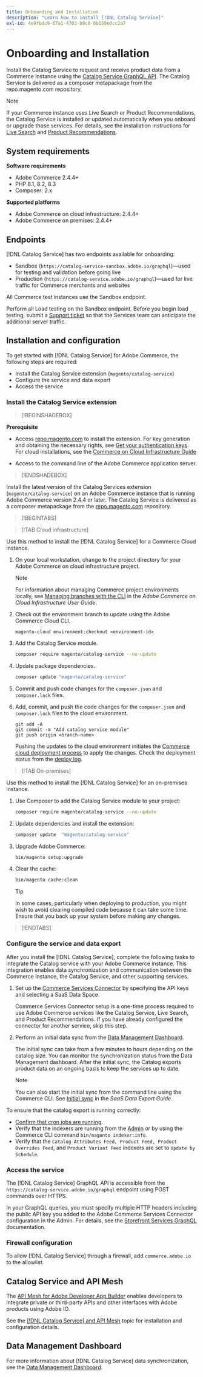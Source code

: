 ```yaml
---
title: Onboarding and Installation
description: "Learn how to install [!DNL Catalog Service]"
exl-id: 4e9fbdc9-67a1-4703-b8c0-8b159e0cc2a7
---
```

# Onboarding and Installation

Install the Catalog Service to request and receive product data from a Commerce instance using the [Catalog Service GraphQL API](https://developer.adobe.com/commerce/services/graphql/catalog-service/). The Catalog Service is delivered as a composer metapackage from the repo.magento.com repository.

>[!NOTE]
>
>If your Commerce instance uses Live Search or Product Recommendations, the Catalog Service is installed or updated automatically when you onboard or upgrade those services. For details, see the installation instructions for [Live Search](https://experienceleague.adobe.com/en/docs/commerce-merchant-services/live-search/install) and [Product Recommendations](https://experienceleague.adobe.com/en/docs/commerce-merchant-services/product-recommendations/getting-started/install-configure).



## System requirements

**Software requirements**

- Adobe Commerce 2.4.4+
- PHP 8.1, 8.2, 8.3
- Composer: 2.x

**Supported platforms**

- Adobe Commerce on cloud infrastructure: 2.4.4+
- Adobe Commerce on premises: 2.4.4+

## Endpoints

[!DNL Catalog Service] has two endpoints available for onboarding:

- Sandbox (`https://catalog-service-sandbox.adobe.io/graphql`)—used for testing and validation before going live
- Production (`https://catalog-service.adobe.io/graphql`)—used for live traffic for Commerce merchants and websites

All Commerce test instances use the Sandbox endpoint.

Perform all Load testing on the Sandbox endpoint. Before you begin load testing, submit a [Support ticket](https://experienceleague.adobe.com/docs/commerce-knowledge-base/kb/help-center-guide/magento-help-center-user-guide.html#submit-ticket) so that the Services team can anticipate the additional server traffic.

## Installation and configuration

To get started with [!DNL Catalog Service] for Adobe Commerce, the following steps are required:

- Install the Catalog Service extension (`magento/catalog-service`)
- Configure the service and data export
- Access the service

### Install the Catalog Service extension

>[!BEGINSHADEBOX]

**Prerequisite**

- Access [repo.magento.com](https://repo.magento.com) to install the extension. For key generation and obtaining the necessary rights, see [Get your authentication keys](https://experienceleague.adobe.com/en/docs/commerce-operations/installation-guide/prerequisites/authentication-keys). For cloud installations, see the [Commerce on Cloud Infrastructure Guide](https://experienceleague.adobe.com/en/docs/commerce-cloud-service/user-guide/develop/authentication-keys)

- Access to the command line of the Adobe Commerce application server.

>[!ENDSHADEBOX]

Install the latest version of the Catalog Services extension (`magento/catalog-service`) on an Adobe Commerce instance that is running Adobe Commerce version 2.4.4 or later. The Catalog Service is delivered as a composer metapackage from the [repo.magento.com](https://repo.magento.com) repository.

>[!BEGINTABS]

>[!TAB Cloud infrastructure]

Use this method to install the [!DNL Catalog Service] for a Commerce Cloud instance.

1. On your local workstation, change to the project directory for your Adobe Commerce on cloud infrastructure project.

   >[!NOTE]
   >
   >For information about managing Commerce project environments locally, see [Managing branches with the CLI](https://experienceleague.adobe.com/en/docs/commerce-cloud-service/user-guide/develop/cli-branches) in the _Adobe Commerce on Cloud Infrastructure User Guide_.

1. Check out the environment branch to update using the Adobe Commerce Cloud CLI.

   ```shell
   magento-cloud environment:checkout <environment-id>
   ```

1. Add the Catalog Service module.

   ```bash
   composer require magento/catalog-service --no-update
   ```

1. Update package dependencies.

   ```bash
   composer update "magento/catalog-service"
   ```

1. Commit and push code changes for the `composer.json` and `composer.lock` files.

1. Add, commit, and push the code changes for the `composer.json` and `composer.lock` files to the cloud environment.

   ```shell
   git add -A
   git commit -m "Add catalog service module"
   git push origin <branch-name>
   ```

   Pushing the updates to the cloud environment initiates the [Commerce cloud deployment process](https://experienceleague.adobe.com/en/docs/commerce-cloud-service/user-guide/develop/deploy/process) to apply the changes. Check the deployment status from the [deploy log](https://experienceleague.adobe.com/en/docs/commerce-cloud-service/user-guide/develop/test/log-locations#deploy-log).

>[!TAB On-premises]

Use this method to install the [!DNL Catalog Service] for an on-premises instance.

1. Use Composer to add the Catalog Service module to your project:

   ```bash
   composer require magento/catalog-service --no-update
   ```

1. Update dependencies and install the extension:

   ```bash
   composer update  "magento/catalog-service"
   ```

1. Upgrade Adobe Commerce:

   ```bash
   bin/magento setup:upgrade
   ```

1. Clear the cache:

   ```bash
   bin/magento cache:clean
   ```

   >[!TIP]
   >
   >In some cases, particularly when deploying to production, you might wish to avoid clearing compiled code because it can take some time. Ensure that you back up your system before making any changes.

>[!ENDTABS]

### Configure the service and data export

After you install the [!DNL Catalog Service], complete the following tasks to integrate the Catalog service with your Adobe Commerce instance. This integration enables data synchronization and communication between the Commerce instance, the Catalog Service, and other supporting services.

1. Set up the [Commerce Services Connector](https://experienceleague.adobe.com/en/docs/commerce-merchant-services/user-guides/integration-services/saas) by specifying the API keys and selecting a SaaS Data Space.

   Commerce Services Connector setup is a one-time process required to use Adobe Commerce services like the Catalog Service, Live Search, and Product Recommendations. If you have already configured the connector for another service, skip this step.

1. Perform an initial data sync from the [Data Management Dashboard](https://experienceleague.adobe.com/en/docs/commerce-admin/systems/data-transfer/data-dashboard).

   The initial sync can take from a few minutes to hours depending on the catalog size. You can monitor the synchronization status from the Data Management dashboard. After the initial sync, the Catalog exports product data on an ongoing basis to keep the services up to date.

   >[!NOTE]
   >
   >You can also start the initial sync from the command line using the Commerce CLI. See [Initial sync](../data-export/data-export-cli-commands.md#initial-sync) in the _SaaS Data Export Guide_.

To ensure that the catalog export is running correctly:

- [Confirm that cron jobs are running](https://experienceleague.adobe.com/en/docs/commerce-knowledge-base/kb/troubleshooting/miscellaneous/cron-readiness-check-issues).
- Verify that the indexers are running from the [Admin](https://experienceleague.adobe.com/en/docs/commerce-admin/systems/tools/index-management) or by using the Commerce CLI command `bin/magento indexer:info`.
- Verify that the `Catalog Attributes Feed, Product Feed, Product Overrides Feed`, and `Product Variant Feed` indexers are set to `Update by Schedule`.

### Access the service

The [!DNL Catalog Service] GraphQL API is accessible from the ` https://catalog-service.adobe.io/graphql` endpoint using POST commands over HTTPS.

In your GraphQL queries, you must specify multiple HTTP headers including the public API key you added to the Adobe Commerce Services Connector configuration in the Admin. For details, see the [Storefront Services GraphQL](https://developer.adobe.com/commerce/services/graphql/) documentation.

### Firewall configuration

To allow [!DNL Catalog Service] through a firewall, add `commerce.adobe.io` to the allowlist.

## Catalog Service and API Mesh

The [API Mesh for Adobe Developer App Builder](https://developer.adobe.com/graphql-mesh-gateway/gateway/overview/) enables developers to integrate private or third-party APIs and other interfaces with Adobe products using Adobe IO.

See the [[!DNL Catalog Service] and API Mesh](mesh.md) topic for installation and configuration details.

## Data Management Dashboard

For more information about [!DNL Catalog Service] data synchronization, see the [Data Management Dashboard](https://experienceleague.adobe.com/en/docs/commerce-admin/systems/data-transfer/data-dashboard).

